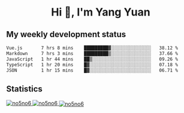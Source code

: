 <h1 align="center">Hi 👋, I'm Yang Yuan</h1>


## My weekly development status
<!--START_SECTION:waka-->

```txt
Vue.js       7 hrs 8 mins    █████████▓░░░░░░░░░░░░░░░   38.12 %
Markdown     7 hrs 3 mins    █████████▒░░░░░░░░░░░░░░░   37.66 %
JavaScript   1 hr 44 mins    ██▒░░░░░░░░░░░░░░░░░░░░░░   09.26 %
TypeScript   1 hr 20 mins    █▓░░░░░░░░░░░░░░░░░░░░░░░   07.18 %
JSON         1 hr 15 mins    █▓░░░░░░░░░░░░░░░░░░░░░░░   06.71 %
```

<!--END_SECTION:waka-->

## Statistics
<a href="https://github.com/anuraghazra/github-readme-stats">
  <img src="https://github-readme-stats.vercel.app/api/top-langs/?username=no5no6&theme=dracula" alt="no5no6">
</a>
<a href="https://github.com/anuraghazra/github-readme-stats">
  <img src="https://github-readme-stats.vercel.app/api?username=no5no6&show_icons=true&theme=dracula&line_height=40" alt="no5no6">
</a>
<a href="https://github.com/anuraghazra/github-readme-stats">
  <img align="center" src="https://github-readme-streak-stats.herokuapp.com/?user=no5no6&theme=dracula" alt="no5no6" />
</a>